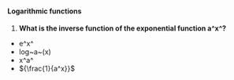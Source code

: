 #### Logarithmic functions

1. **What is the inverse function of the exponential function a^x^?**

- e^x^
- log~a~(x)
- x^a^
- ${\frac{1}{a^x}}$

